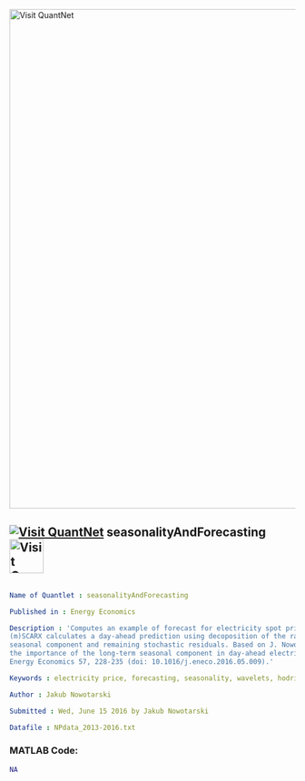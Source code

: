 
[<img src="https://github.com/QuantLet/Styleguide-and-FAQ/blob/master/pictures/banner.png" width="880" alt="Visit QuantNet">](http://quantlet.de/index.php?p=info)

## [<img src="https://github.com/QuantLet/Styleguide-and-Validation-procedure/blob/master/pictures/qloqo.png" alt="Visit QuantNet">](http://quantlet.de/) **seasonalityAndForecasting** [<img src="https://github.com/QuantLet/Styleguide-and-Validation-procedure/blob/master/pictures/QN2.png" width="60" alt="Visit QuantNet 2.0">](http://quantlet.de/d3/ia)

```yaml

Name of Quantlet : seasonalityAndForecasting

Published in : Energy Economics

Description : 'Computes an example of forecast for electricity spot prices with the (m)SCARX model.
(m)SCARX calculates a day-ahead prediction using decoposition of the raw electricity prices into a
seasonal component and remaining stochastic residuals. Based on J. Nowotarski, R. Weron (2016) On
the importance of the long-term seasonal component in day-ahead electricity price forecasting,
Energy Economics 57, 228-235 (doi: 10.1016/j.eneco.2016.05.009).'

Keywords : electricity price, forecasting, seasonality, wavelets, hodrick-prescot filter, ARX

Author : Jakub Nowotarski

Submitted : Wed, June 15 2016 by Jakub Nowotarski

Datafile : NPdata_2013-2016.txt

```


### MATLAB Code:
```matlab
NA
```
